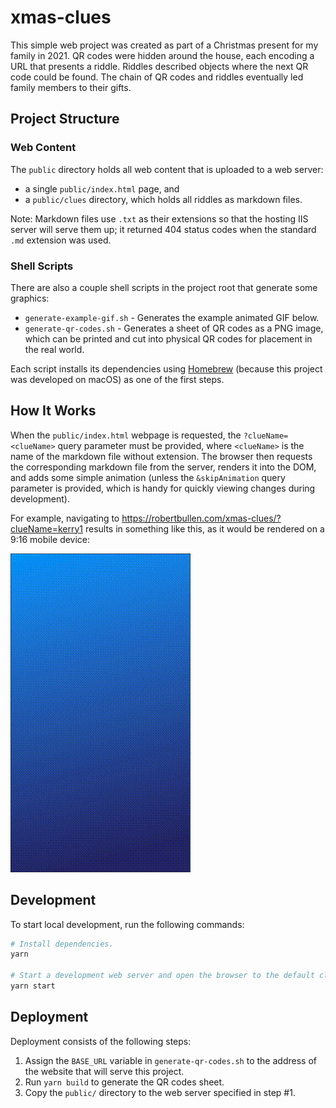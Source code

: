 # xmas-clues

This simple web project was created as part of a Christmas present for my family in 2021. QR codes were hidden around the house, each encoding a URL that presents a riddle. Riddles described objects where the next QR code could be found. The chain of QR codes and riddles eventually led family members to their gifts.

## Project Structure

### Web Content

The `public` directory holds all web content that is uploaded to a web server:

- a single `public/index.html` page, and
- a `public/clues` directory, which holds all riddles as markdown files.

Note: Markdown files use `.txt` as their extensions so that the hosting IIS server will serve them up; it returned 404 status codes when the standard `.md` extension was used.

### Shell Scripts

There are also a couple shell scripts in the project root that generate some graphics:

- `generate-example-gif.sh` - Generates the example animated GIF below.
- `generate-qr-codes.sh` - Generates a sheet of QR codes as a PNG image, which can be printed and cut into physical QR codes for placement in the real world.

Each script installs its dependencies using [Homebrew](https://brew.sh/) (because this project was developed on macOS) as one of the first steps.

## How It Works

When the `public/index.html` webpage is requested, the `?clueName=<clueName>` query parameter must be provided, where `<clueName>` is the name of the markdown file without extension. The browser then requests the corresponding markdown file from the server, renders it into the DOM, and adds some simple animation (unless the `&skipAnimation` query parameter is provided, which is handy for quickly viewing changes during development).

For example, navigating to <https://robertbullen.com/xmas-clues/?clueName=kerry1> results in something like this, as it would be rendered on a 9:16 mobile device:

![Example Animated Riddle](doc/example.gif)

## Development

To start local development, run the following commands:

```bash
# Install dependencies.
yarn

# Start a development web server and open the browser to the default clue.
yarn start
```

## Deployment

Deployment consists of the following steps:

1. Assign the `BASE_URL` variable in `generate-qr-codes.sh` to the address of the website that will serve this project.
2. Run `yarn build` to generate the QR codes sheet.
3. Copy the `public/` directory to the web server specified in step #1.

